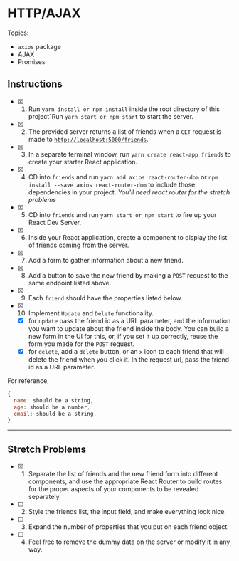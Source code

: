 # HTTP/AJAX

Topics:

* `axios` package
* AJAX
* Promises

## Instructions

- [x] 1.  Run `yarn install or npm install` inside the root directory of this project1Run `yarn start or npm start` to start the server.
- [x] 2.  The provided server returns a list of friends when a `GET` request is made to [`http://localhost:5000/friends`](http://localhost:5000/friends).
- [x] 3.  In a separate terminal window, run `yarn create react-app friends` to create your starter React application.
- [x] 4.  CD into `friends` and run `yarn add axios react-router-dom` or `npm install --save axios react-router-dom` to include those dependencies in your project. _You'll need react router for the stretch problems_
- [x] 5.  CD into `friends` and run `yarn start or npm start` to fire up your React Dev Server.
- [x] 6.  Inside your React application, create a component to display the list of friends coming from the server.
- [x] 7.  Add a form to gather information about a new friend.
- [x] 8.  Add a button to save the new friend by making a `POST` request to the same endpoint listed above.
- [x] 9.  Each `friend` should have the properties listed below.
- [x] 10.  Implement `Update` and `Delete` functionality.
    * [x] for `update` pass the friend id as a URL parameter, and the information you want to update about the friend inside the body. You can build a new form in the UI for this, or, if you set it up correctly, reuse the form you made for the `POST` request.
    * [x] for `delete`, add a `delete` button, or an `x` icon to each friend that will delete the friend when you click it. In the request url, pass the friend id as a URL parameter.

For reference, 
```js
{
  name: should be a string,
  age: should be a number,
  email: should be a string,
}
```

---

## Stretch Problems

- [x] 1.  Separate the list of friends and the new friend form into different components, and use the appropriate React Router to build routes for the proper aspects of your components to be revealed separately.
- [ ] 2.  Style the friends list, the input field, and make everything look nice.
- [ ] 3.  Expand the number of properties that you put on each friend object.
- [ ] 4.  Feel free to remove the dummy data on the server or modify it in any way.
